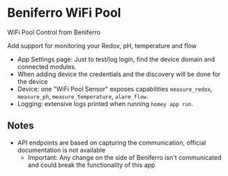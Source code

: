 # Beniferro WiFi Pool

WiFi Pool Control from Beniferro 

Add support for monitoring your Redox, pH, temperature and flow

- App Settings page: Just to test/log login, find the device domain and connected modules.
- When adding device the credentials and the discovery will be done for the device
- Device: one "WiFi Pool Sensor" exposes capabilities `measure_redox`, `measure_ph`, `measure_temperature`, `alarm_flow`.
- Logging: extensive logs printed when running `homey app run`.

## Notes
- API endpoints are based on capturing the communication, official documentation is not available
  - Important: Any change on the side of Beniferro isn't communicated and could break the functionality of this app


